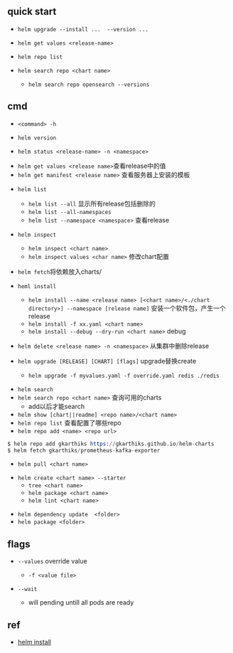 ## quick start
+ `helm upgrade --install ...  --version ...`

+ `helm get values <release-name>`

+ `helm repo list`

+ `helm search repo <chart name>`
    + `helm search repo opensearch --versions`

## cmd
+ `<command> -h`

<!-- 查看 -->
+ `helm version`

+ `helm status <release-name> -n <namespace>`
- `helm get values <release name>`查看release中的值
- `helm get manifest <release name>` 查看服务器上安装的模板

+ `helm list`
    - `helm list --all` 显示所有release包括删除的
    - `helm list --all-namespaces`
    - `helm list --namespace <namespace>` 查看release

+ `helm inspect`
    - `helm inspect <chart name>`
    - `helm inspect values <char name>` 修改chart配置

+ `helm fetch`将依赖放入charts/ 


<!-- CUD -->
+ `heml install`
    -  `helm install --name <release name> [<chart name>/<./chart directory>] --namespace [release name]` 安装一个软件包，产生一个release
    -  `helm install -f xx.yaml <chart name>`
    -  `helm install --debug --dry-run <chart name>` debug

+ `helm delete <release name> -n <namespace>` 从集群中删除release


+ `helm upgrade [RELEASE] [CHART] [flags]` upgrade替换create
    - `helm upgrade -f myvalues.yaml -f override.yaml redis ./redis`

<!-- repo -->
- `helm search`
- `helm search repo <chart name>` 查询可用的charts
    + add以后才能search
- `helm show [chart||readme] <repo name>/<chart name>`
- `helm repo list` 查看配置了哪些repo
- `helm repo add <name> <repo url>` 
```s
$ helm repo add gkarthiks https://gkarthiks.github.io/helm-charts
$ helm fetch gkarthiks/prometheus-kafka-exporter
```


<!-- download -->
+ `helm pull <chart name>`


<!-- others -->
+ `helm create <chart name> --starter`
    - `tree <chart name>`
    - `helm package <chart name>`
    - `helm lint <chart name>`

<!-- package -->
+ `helm dependency update  <folder>`
+ `helm package <folder>`

## flags

+ `--values` override value 
    + `-f <value file>`

+ `--wait`
    + will pending untill all pods are ready
    
## ref
+ [helm install](https://helm.sh/docs/helm/helm_install/)